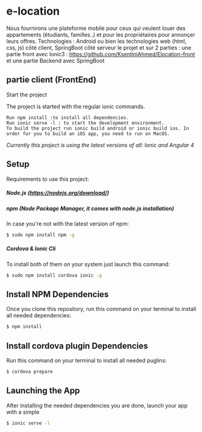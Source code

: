# e-location 
Nous fournirons une plateforme mobile pour ceux qui veulent louer des appartements (étudiants, familles..) et pour les propriétaires pour annonçer leurs offres. Technologies : Android ou bien les technologies web (html, css, js) côté client, SpringBoot côté serveur 
le projet et sur 2 parties : 
une partie front avec Ionic3  :
https://github.com/KsentiniAhmed/Elocation-front
et une partie Backend avec SpringBoot 
 
partie client (FrontEnd) 
------------- 
Start the project 
 
The project is started with the regular ionic commands. 
 
    Run npm install :to install all dependencies. 
    Run ionic serve -l : to start the development environment. 
    To build the project run ionic build android or ionic build ios. In order for you to build an iOS app, you need to run on MacOS. 
     
     
 
_Currently this project is using the latest versions of all: Ionic and Angular 4_ 
 
 
## Setup 
 
Requirements to use this project: 
 
##### Node.js (https://nodejs.org/download/) 
 
##### npm (Node Package Manager, it comes with node.js installation) 
In case you're not with the latest version of npm: 
```sh 
$ sudo npm install npm -g 
``` 
 
##### Cordova & Ionic Cli 
To install both of them on your system just launch this command: 
```sh 
$ sudo npm install cordova ionic -g 
``` 
 
## Install NPM Dependencies 
Once you clone this repository, run this command on your terminal to install all needed dependencies: 
```sh 
$ npm install 
``` 
 
## Install cordova plugin Dependencies 
Run this command on your terminal to install all needed puglins: 
```sh 
$ cordova prepare 
``` 
 
## Launching the App 
After installing the needed dependencies you are done, launch your app with a simple 
```sh 
$ ionic serve -l 
``` 

